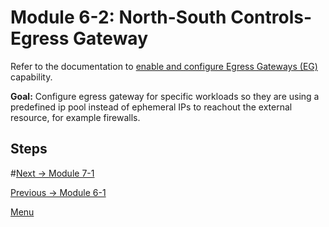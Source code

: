 # Module 6-2: North-South Controls-Egress Gateway

Refer to the documentation to [enable and configure Egress Gateways (EG)](https://docs.tigera.io/networking/egress-gateway) capability.

**Goal:** Configure egress gateway for specific workloads so they are using a predefined ip pool instead of ephemeral IPs to reachout the external resource, for example firewalls. 

## Steps

#[Next -> Module 7-1](../(modules/firewall-integration.md))

[Previous -> Module 6-1](../modules/egress-access-controls.md)

[Menu](../README.md)